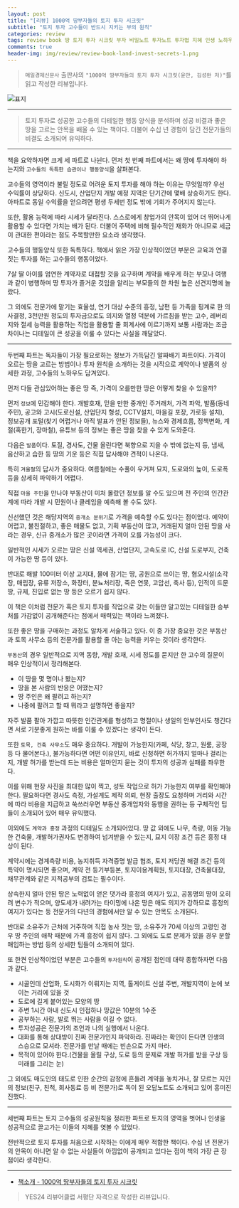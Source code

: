 ```yaml
---  
layout: post  
title: "[리뷰] 1000억 땅부자들의 토지 투자 시크릿"  
subtitle: "토지 투자 고수들이 반드시 지키는 부의 원칙"  
categories: review  
tags: review book 땅 토지 투자 시크릿 부자 비밀노트 투자노트 투자법 지혜 인생 노하우    
comments: true  
header-img: img/review/review-book-land-invest-secrets-1.png
---  
```

  
> `매일경제신문사` 출판사의 `"1000억 땅부자들의 토지 투자 시크릿(윤만, 김성완 저)"`를 읽고 작성한 리뷰입니다.  

![표지](https://telegeam.github.io/assets/img/review/review-book-land-invest-secrets-1.png)  

---

> 토지 투자로 성공한 고수들의 디테일한 행동 양식을 분석하며 성공 비결과 좋은 땅을 고르는 안목을 배울 수 있는 책이다. 더불어 수십 년 경험이 담긴 전문가들의 비결도 소개되어 유익하다.

---
책을 요약하자면 크게 세 파트로 나뉜다. 먼저 첫 번째 파트에서는 왜 땅에 투자해야 하는지와 `고수들의 독특한 습관이나 행동양식`을 살펴본다.

고수들의 영역이라 불릴 정도로 어려운 토지 투자를 해야 하는 이유는 무엇일까? 우선 수익률이 상당하다. 신도시, 산업단지 개발 예정 지역은 단기간에 몇배 상승하기도 한다. 아파트로 동일 수익률을 얻으려면 평생 두세번 정도 밖에 기회가 주어지지 않는다. 

또한, 활용 능력에 따라 시세가 달라진다. 스스로에게 창업가의 안목이 있어 더 뛰어나게 활용할 수 있다면 가치는 배가 된다. 더불어 주택에 비해 필수적인 재화가 아니므로 세금이 관대한 편이라는 점도 주목할만한 요소라 생각했다.

고수들의 행동양식 또한 독특하다. 책에서 읽은 가장 인상적이었던 부분은 교육과 연결 짓는 투자를 하는 고수들의 행동이었다. 

7살 딸 아이를 엄연한 계약자로 대접할 것을 요구하며 계약을 배우게 하는 부모나 여행과 같이 병행하며 땅 투자가 즐거운 것임을 알리는 부모들의 한 차원 높은 선견지명에 놀랐다.

그 외에도 전문가에 맡기는 효율성, 연기 대상 수준의 흥정, 남편 등 가족을 핑계로 한 의사결정, 3천만원 정도의 투자금으로도 의지와 열정 덕분에 가르침을 받는 고수, 레버리지와 절세 능력을 활용하는 직업을 활용할 줄 회계사에 이르기까지 보통 사람과는 조금 차이나는 디테일이 큰 성공을 이룰 수 있다는 사실을 깨달았다.


---
두번째 파트는 독자들이 가장 필요로하는 정보가 가득담긴 알짜배기 파트이다. 가격이 오르는 땅을 고르는 방법이나 투자 원칙을 소개하는 것을 시작으로 계약이나 발품의 상세한 과정, 고수들의 노하우도 담겨있다.

먼저 다들 관심있어하는 좋은 땅 즉, 가격이 오를만한 땅은 어떻게 찾을 수 있을까? 

먼저 `정보`에 민감해야 한다. 개발호재, 믿을 만한 중개인 주거래처, 가격 파악, 발품(동네주민), 공고와 고시(도로신설, 산업단지 형성, CCTV설치, 마을길 포장, 가로등 설치), 정보공개 포털(찾기 어렵거나 아직 발표가 안된 정보들), 뉴스와 경제흐름, 정책변화, 계절(혹한기, 장마철), 유튜브 등의 정보는 좋은 땅을 찾을 수 있게 도와준다.

다음은 `발품`이다. 토질, 경사도, 건물 올린다면 북향으로 지을 수 밖에 없는지 등, 냄새, 음산하고 습한 등 땅의 기운 등은 직접 답사해야 견적이 나온다. 

특히 `겨울철`의 답사가 중요하다. 여름철에는 수풀이 우거져 묘지, 도로와의 높이, 도로폭 등을 상세히 파악하기 어렵다. 

직접 `마을 주민`을 만나야 부동산이 미처 몰랐던 정보를 알 수도 있으며 전 주인의 인간관계에 따라 개발 시 민원이나 클레임을 예측해 볼 수도 있다. 

신선했던 것은 해당지역의 `중개소 분위기`로 가격을 예측할 수도 있다는 점이었다. 예약이 어렵고, 불친절하고, 좋은 매물도 없고, 기획 부동산이 많고, 거래된지 얼마 안된 땅을 사라는 경우, 신규 중개소가 많은 곳이라면 가격이 오를 가능성이 크다. 

일반적인 시세가 오르는 땅은 신설 역세권, 산업단지, 고속도로 IC, 신설 도로부지, 건축이 가능한 땅 등이 있다. 

반대로 해발 100미터 이상 고지대, 물에 잠기는 땅, 공원으로 쓰이는 땅, 혐오시설(소각장, 매립장, 유류 저장소, 화장터, 분뇨처리장, 죽은 연못, 고압선, 축사 등), 인적이 드문 땅, 규제, 진입로 없는 땅 등은 오르기 쉽지 않다. 

이 책은 이처럼 전문가 혹은 토지 투자를 직업으로 갖는 이들만 알고있는 디테일한 승부처를 가감없이 공개해준다는 점에서 매력있는 책이라 느껴졌다.

또한 좋은 땅을 구매하는 과정도 알차게 서술하고 있다. 이 중 가장 중요한 것은 부동산과 토목 사무소 등의 전문가를 활용할 줄 아는 능력을 키우는 것이라 생각한다. 

`부동산`의 경우 일반적으로 지역 동향, 개발 호재, 시세 정도를 묻지만 한 고수의 질문이 매우 인상적이서 정리해본다.
* 이 땅을 몇 명이나 봤는지?
* 땅을 본 사람의 반응은 어땠는지?
* 땅 주인은 왜 팔려고 하는지?
* 나중에 팔려고 할 때 뭐라고 설명하면 좋을지?

자주 발품 팔아 가깝고 따뜻한 인간관계를 형성하고 명절이나 생일의 안부인사도 챙긴다면 서로 기분좋게 원하는 바를 이룰 수 있겠다는 생각이 든다.

또한 `토목, 건축 사무소`도 매우 중요하다. 개발이 가능한지(카페, 식당, 창고, 원룸, 공장 등 다 물어본다.), 불가능하다면 어떤 이유인지, 바로 신청하면 허가까지 얼마나 걸리는지, 개발 허가를 받는데 드는 비용은 얼마인지 묻는 것이 투자의 성공과 실패를 좌우한다.

이를 위해 현장 사진을 최대한 많이 찍고, 성토 작업으로 허가 가능한지 여부를 확인해야 한다. 필요하다면 경사도 측정, 가설계도 제작 의뢰, 현장 출장도 요청하며 거리와 시간에 따라 비용을 지급하고 쑥쓰러우면 부동산 중개업자와 동행을 권하는 등 구체적인 팁들이 소개되어 있어 매우 유익했다.

이외에도 `계약과 흥정` 과정의 디테일도 소개되어있다. 땅 값 외에도 나무, 측량, 이동 가능한 건축물, 개발허가권자도 변경하여 넘겨받을 수 있는지, 묘지 이장 조건 등은 흥정 대상이 된다. 

계약시에는 경계측량 비용, 농지취득 자격증명 발급 협조, 토지 저당권 해결 조건 등의 특약이 명시되면 좋으며, 계약 전 등기부등본, 토지이용계획원, 토지대장, 건축물대장, 채무관계와 같은 지적공부의 검토는 필수이다.

상속한지 얼마 안된 땅은 노력없이 얻은 댓가라 흥정의 여지가 있고, 공동명의 땅이 오히려 변수가 적으며, 양도세가 내려가는 타이밍에 나온 땅은 매도 의지가 강하므로 흥정의 여지가 있다는 등 전문가의 다년의 경험에서만 알 수 있는 안목도 소개된다. 

반대로 소유주가 근처에 거주하며 직접 농사 짓는 땅, 소유주가 70세 이상의 고령인 경우 땅 주인의 애착 때문에 가격 흥정이 쉽지 않다. 
그 외에도 도로 문제가 있을 경우 분할매입하는 방법 등의 상세한 팁들이 소개되어 있다.

또 한켠 인상적이었던 부분은 고수들의 `투자원칙`이 공개된 점인데 대략 종합하자면 다음과 같다. 
* 시골인데 산업화, 도시화가 이뤄지는 지역, 톨게이트 신설 주변, 개발지역이 눈에 보이는 거리에 있을 것
* 도로에 길게 붙어있는 모양의 땅
* 주변 1시간 아내 신도시 인접하나 땅값은 10분의 1수준 
* 공부하는 사람, 발로 뛰는 사람을 이길 수 없다.
* 투자성공은 전문가의 조언과 나의 실행에서 나온다.
* 대화를 통해 상대방이 진짜 전문가인지 파악하라. 진짜라는 확인이 든다면 인생의 스승으로 모셔라. 전문가를 만날 때에는 빈손으로 가지 마라. 
* 목적이 있어야 한다.(건물을 올릴 구상, 도로 등의 문제로 개발 허가를 받을 구상 등 미래를 그리는 눈)

그 외에도 매도인의 태도로 인한 순간의 감정에 흔들려 계약을 놓치거나, 잘 모르는 지인의 정보(친구, 친척, 회사동료 등 비 전문가)로 독이 된 오답노트도 소개되고 있어 흥미진진했다.

---
세번째 파트는 토지 고수들의 성공원칙을 정리한 파트로 토지의 영역을 벗어나 인생을 성공적으로 끌고가는 이들의 지혜를 엿볼 수 있었다. 

전반적으로 토지 투자를 처음으로 시작하는 이에게 매우 적합한 책이다. 수십 년 전문가의 안목이 아니면 알 수 없는 사실들이 아낌없이 공개되고 있다는 점이 책의 가장 큰 장점이라 생각한다.


---

* [책소개 - 1000억 땅부자들의 토지 투자 시크릿](http://www.yes24.com/Product/Goods/109857317)

> YES24 리뷰어클럽 서평단 자격으로 작성한 리뷰입니다.